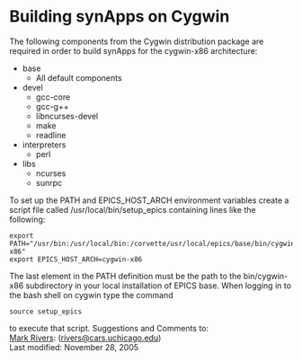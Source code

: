 Building synApps on Cygwin
==========================

The following components from the Cygwin distribution package are required in order to build synApps for the cygwin-x86 architecture: 
- base 
    - All default components
- devel 
    - gcc-core
    - gcc-g++
    - libncurses-devel
    - make
    - readline
- interpreters 
    - perl
- libs 
    - ncurses
    - sunrpc

To set up the PATH and EPICS\_HOST\_ARCH environment variables create a script file called /usr/local/bin/setup\_epics containing lines like the following: 
```
export PATH="/usr/bin:/usr/local/bin:/corvette/usr/local/epics/base/bin/cygwin-x86"
export EPICS_HOST_ARCH=cygwin-x86
```

The last element in the PATH definition must be the path to the bin/cygwin-x86 subdirectory in your local installation of EPICS base. When logging in to the bash shell on cygwin type the command

```
source setup_epics
```

to execute that script.  Suggestions and Comments to:   
 [Mark Rivers](mailto:rivers@cars.uchicago.edu): (rivers@cars.uchicago.edu)   
 Last modified: November 28, 2005
